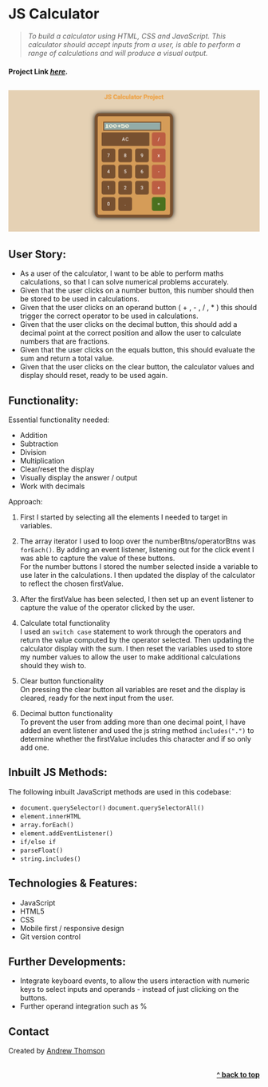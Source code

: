 # JS Calculator

> _To build a calculator using HTML, CSS and JavaScript. This calculator should accept inputs from a user, is able to perform a range of calculations and will produce a visual output._ </br>

#### Project Link [_here_](https://athomson1711.github.io/js-calculator/).

##

![Calculator Design](/images/js-calc.png)

## User Story:

- As a user of the calculator, I want to be able to perform maths calculations,
  so that I can solve numerical problems accurately.
- Given that the user clicks on a number button, this number should then be stored to be used in calculations.
- Given that the user clicks on an operand button ( + , - , / , \* ) this should trigger the correct operator to be used in calculations.
- Given that the user clicks on the decimal button, this should add a decimal point at the correct position and allow the user to calculate numbers that are fractions.
- Given that the user clicks on the equals button, this should evaluate the sum and return a total value.
- Given that the user clicks on the clear button, the calculator values and display should reset, ready to be used again.

## Functionality:

Essential functionality needed:
</br>

- Addition
- Subtraction
- Division
- Multiplication
- Clear/reset the display
- Visually display the answer / output
- Work with decimals

Approach:

1. First I started by selecting all the elements I needed to target in variables. 

2. The array iterator I used to loop over the numberBtns/operatorBtns was `forEach()`. By adding an event listener, listening out for the click event I was able to capture the value of these buttons.
   </br> For the number buttons I stored the number selected inside a variable to use later in the calculations. I then updated the display of the calculator to reflect the chosen firstValue.

3. After the firstValue has been selected, I then set up an event listener to capture the value of the operator clicked by the user.

4. Calculate total functionality
   </br>
   I used an `switch case` statement to work through the operators and return the value computed by the operator selected. Then updating the calculator display with the sum. I then reset the variables used to store my number values to allow the user to make additional calculations should they wish to.

5. Clear button functionality
   </br>
   On pressing the clear button all variables are reset and the display is cleared, ready for the next input from the user.

6. Decimal button functionality
   </br>
   To prevent the user from adding more than one decimal point, I have added an event listener and used the js string method `includes(".")` to determine whether the firstValue includes this character and if so only add one.

## Inbuilt JS Methods:

The following inbuilt JavaScript methods are used in this codebase:

- `document.querySelector()` `document.querySelectorAll()`
- `element.innerHTML`
- `array.forEach()`
- `element.addEventListener()`
- `if/else if`
- `parseFloat()`
- `string.includes()`

## Technologies & Features:

- JavaScript
- HTML5
- CSS
- Mobile first / responsive design
- Git version control

## Further Developments:

- Integrate keyboard events, to allow the users interaction with numeric keys to select inputs and operands - instead of just clicking on the buttons.
- Further operand integration such as %

## Contact

Created by [Andrew Thomson](mailto:athomson1711@gmail.com)

<br/>
<div align="right">
    <b><a href="#js-calculator"> ^ back to top</a></b>
</div>
<br/>